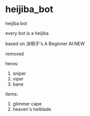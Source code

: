# heijiba_bot
 
heijiba bot

every bot is a heijiba

based on 决明子's A Beginner AI:NEW

removed

heros:
1. sniper
2. viper
3. bane

items:
1. glimmer cape
2. heaven's helblade
